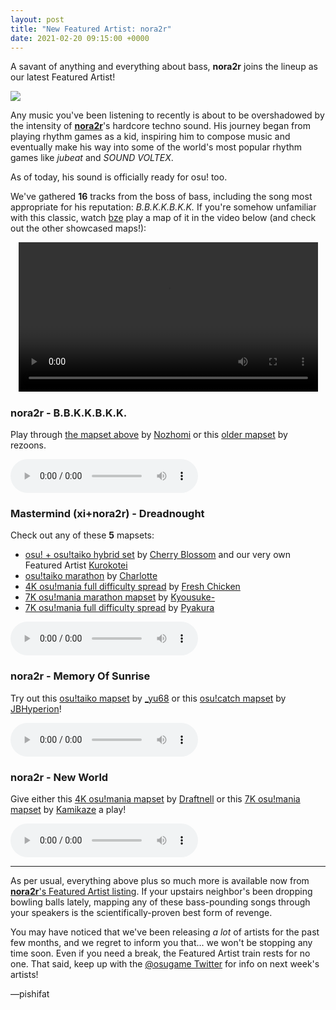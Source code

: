 ```yaml
---
layout: post
title: "New Featured Artist: nora2r"
date: 2021-02-20 09:15:00 +0000
---
```


A savant of anything and everything about bass, **nora2r** joins the lineup as our latest Featured Artist!

![](https://assets.ppy.sh/artists/141/header.jpg)

Any music you've been listening to recently is about to be overshadowed by the intensity of [**nora2r**](https://osu.ppy.sh/beatmaps/artists/141)'s hardcore techno sound. His journey began from playing rhythm games as a kid, inspiring him to compose music and eventually make his way into some of the world's most popular rhythm games like *jubeat* and *SOUND VOLTEX*.

As of today, his sound is officially ready for osu! too.

We've gathered **16** tracks from the boss of bass, including the song most appropriate for his reputation: *B.B.K.K.B.K.K.* If you're somehow unfamiliar with this classic, watch [bze](https://osu.ppy.sh/users/4095562) play a map of it in the video below (and check out the other showcased maps!):

<div align="center">
    <video width="95%" controls>
        <source src="https://assets.ppy.sh/artists/141/release_showcase.mp4" type="video/mp4" preload="none">
    </video>
</div>

### nora2r - B.B.K.K.B.K.K.

Play through [the mapset above](https://osu.ppy.sh/beatmapsets/1372554) by [Nozhomi](https://osu.ppy.sh/users/2716981) or this [older mapset](https://osu.ppy.sh/beatmapsets/153920) by rezoons.

<audio controls>
    <source src="https://assets.ppy.sh/artists/141/Songs/nora2r%20-%20B.B.K.K.B.K.K..mp3" type="audio/mpeg">
</audio>

### Mastermind (xi+nora2r) - Dreadnought

Check out any of these **5** mapsets:

- [osu! + osu!taiko hybrid set](https://osu.ppy.sh/beatmapsets/361306) by [Cherry Blossom](https://osu.ppy.sh/users/1156742) and our very own Featured Artist [Kurokotei](https://osu.ppy.sh/users/398275)
- [osu!taiko marathon](https://osu.ppy.sh/beatmapsets/606308) by [Charlotte](https://osu.ppy.sh/users/3686901)
- [4K osu!mania full difficulty spread](https://osu.ppy.sh/beatmapsets/555681) by [Fresh Chicken](https://osu.ppy.sh/users/3984370)
- [7K osu!mania marathon mapset](https://osu.ppy.sh/beatmapsets/400351) by [Kyousuke-](https://osu.ppy.sh/users/2616570)
- [7K osu!mania full difficulty spread](https://osu.ppy.sh/beatmapsets/361643) by [Pyakura](https://osu.ppy.sh/users/2284536)

<audio controls>
    <source src="https://assets.ppy.sh/artists/141/Songs/Mastermind%20(xi+nora2r)%20-%20Dreadnought.mp3" type="audio/mpeg">
</audio>

### nora2r - Memory Of Sunrise

Try out this [osu!taiko mapset](https://osu.ppy.sh/beatmapsets/579893) by [_yu68](https://osu.ppy.sh/users/6170507) or this [osu!catch mapset](https://osu.ppy.sh/beatmapsets/1158978) by [JBHyperion](https://osu.ppy.sh/users/4879508)!

<audio controls>
    <source src="https://assets.ppy.sh/artists/141/Songs/nora2r%20-%20Memory%20Of%20Sunrise.mp3" type="audio/mpeg">
</audio>

### nora2r - New World

Give either this [4K osu!mania mapset](https://osu.ppy.sh/beatmapsets/324294) by [Draftnell](https://osu.ppy.sh/users/3406652) or this [7K osu!mania mapset](https://osu.ppy.sh/beatmapsets/910843) by [Kamikaze](https://osu.ppy.sh/users/2124783) a play!

<audio controls>
    <source src="https://assets.ppy.sh/artists/141/Songs/nora2r%20-%20New%20World.mp3" type="audio/mpeg">
</audio>

---

As per usual, everything above plus so much more is available now from [**nora2r**'s Featured Artist listing](https://osu.ppy.sh/beatmaps/artists/141). If your upstairs neighbor's been dropping bowling balls lately, mapping any of these bass-pounding songs through your speakers is the scientifically-proven best form of revenge.

You may have noticed that we've been releasing *a lot* of artists for the past few months, and we regret to inform you that... we won't be stopping any time soon. Even if you need a break, the Featured Artist train rests for no one. That said, keep up with the [@osugame Twitter](https://twitter.com/osugame) for info on next week's artists!

—pishifat
